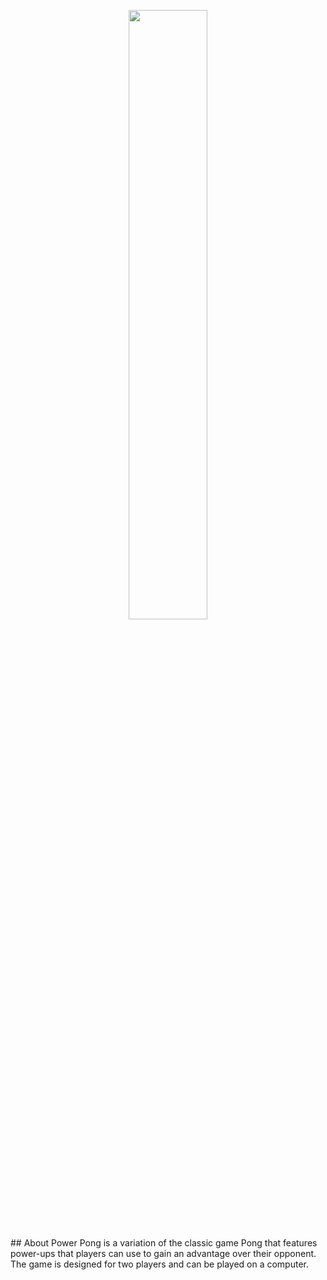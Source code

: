 <a name="Power Pong"></a>
<p align="center"><img width=50% src="ReadMe Resources/PowerPong.png?raw=true"></p>
<a name="about"></a>
## About
Power Pong is a variation of the classic game Pong that features power-ups that players can use to gain an advantage over their opponent. The game is designed for two players and can be played on a computer.

